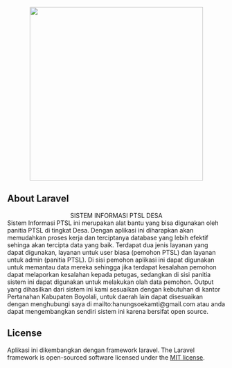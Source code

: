 <p align="center"><a href="https://hanungss.ga" target="_blank"><img src="https://upload.wikimedia.org/wikipedia/commons/5/51/Logo_BPN-KemenATR_%282017%29.png" width="400"></a></p>

## About Laravel

<center>SISTEM INFORMASI PTSL DESA</center>
Sistem Informasi PTSL ini merupakan alat bantu yang bisa digunakan oleh panitia PTSL di tingkat Desa. Dengan aplikasi ini diharapkan akan memudahkan proses kerja dan terciptanya database yang lebih efektif sehinga akan tercipta data yang baik. Terdapat dua jenis layanan yang dapat digunakan, layanan untuk user biasa (pemohon PTSL) dan layanan untuk admin (panitia PTSL). Di sisi pemohon aplikasi ini dapat digunakan untuk memantau data mereka sehingga jika terdapat kesalahan pemohon dapat melaporkan kesalahan kepada petugas, sedangkan di sisi panitia sistem ini dapat digunakan untuk melakukan olah data pemohon. Output yang dihasilkan dari sistem ini kami sesuaikan dengan kebutuhan di kantor Pertanahan Kabupaten Boyolali, untuk daerah lain dapat disesuaikan dengan menghubungi saya di mailto:hanungsoekamti@gmail.com atau anda dapat mengembangkan sendiri sistem ini karena bersifat open source.

## License

Aplikasi ini dikembangkan dengan framework laravel.
The Laravel framework is open-sourced software licensed under the [MIT license](https://opensource.org/licenses/MIT).

